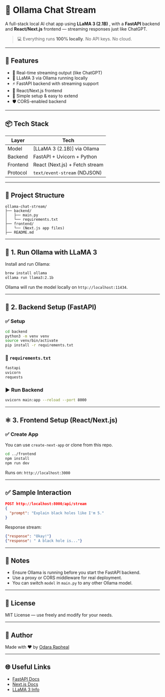 
# 🦙 Ollama Chat Stream

A full-stack local AI chat app using **LLaMA 3 (2.1B)** , with a **FastAPI** backend and **React/Next.js** frontend — streaming responses just like ChatGPT.

> 💻 Everything runs **100% locally**. No API keys. No cloud.

---

## 🚀 Features

- 🔁 Real-time streaming output (like ChatGPT)
- 🧠 LLaMA 3 via Ollama running locally
- ⚡ FastAPI backend with streaming support
- 💬 React/Next.js frontend
- 🔌 Simple setup & easy to extend
- 🛡️ CORS-enabled backend

---


## 📦 Tech Stack

| Layer     | Tech                            |
|-----------|----------------------------------|
| Model     | [LLaMA 3 (2.1B)] via Ollama     |
| Backend   | FastAPI + Uvicorn + Python      |
| Frontend  | React (Next.js) + Fetch stream  |
| Protocol  | `text/event-stream` (NDJSON)    |

---

## 📂 Project Structure

```
ollama-chat-stream/
├── backend/
│   ├── main.py
│   └── requirements.txt
├── frontend/
│   └── (Next.js app files)
├── README.md
```

---

## 🧠 1. Run Ollama with LLaMA 3

Install and run Ollama:

```bash
brew install ollama
ollama run llama3:2.1b
```

Ollama will run the model locally on `http://localhost:11434`.

---

## 🔧 2. Backend Setup (FastAPI)

### ✅ Setup

```bash
cd backend
python3 -m venv venv
source venv/bin/activate
pip install -r requirements.txt
```

### 📄 `requirements.txt`

```txt
fastapi
uvicorn
requests
```


### ▶️ Run Backend

```bash
uvicorn main:app --reload --port 8000
```

---

## ⚛️ 3. Frontend Setup (React/Next.js)

### ✅ Create App

You can use `create-next-app` or clone from this repo.

```bash
cd ../frontend
npm install
npm run dev
```

Runs on: `http://localhost:3000`


---

## ✅ Sample Interaction

```json
POST http://localhost:8000/api/stream
{
  "prompt": "Explain black holes like I'm 5."
}
```

Response stream:
```json
{"response": "Okay!"}
{"response": " A black hole is..."}
```

---

## 📌 Notes

- Ensure Ollama is running before you start the FastAPI backend.
- Use a proxy or CORS middleware for real deployment.
- You can switch `model` in `main.py` to any other Ollama model.

---

## 📄 License

MIT License — use freely and modify for your needs.

---

## 👤 Author

Made with ❤️ by [Odara Rapheal](https://github.com/odara-rapheal)

---

## 🌐 Useful Links

- [FastAPI Docs](https://fastapi.tiangolo.com)
- [Next.js Docs](https://nextjs.org/docs)
- [LLaMA 3 Info](https://llama.meta.com/llama3/)

